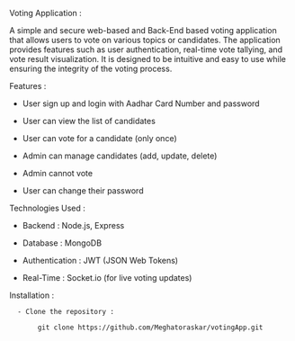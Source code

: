 Voting Application :

A simple and secure web-based and Back-End based voting application  that allows users to vote on various topics or candidates. The application provides features such as user authentication, real-time vote tallying, and vote result visualization. It is designed to be intuitive and easy to use while ensuring the integrity of the voting process.

Features :

   - User sign up and login with Aadhar Card Number and password

   - User can view the list of candidates

   - User can vote for a candidate (only once)

   - Admin can manage candidates (add, update, delete)

   - Admin cannot vote

   - User can change their password

Technologies Used :

   - Backend : Node.js, Express
 
   - Database : MongoDB

   - Authentication : JWT (JSON Web Tokens)

   - Real-Time : Socket.io (for live voting updates)

Installation :

      - Clone the repository :

           git clone https://github.com/Meghatoraskar/votingApp.git

